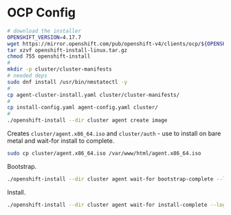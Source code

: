 # OCP Config

```bash
# download the installer
OPENSHIFT_VERSION=4.17.7
wget https://mirror.openshift.com/pub/openshift-v4/clients/ocp/${OPENSHIFT_VERSION}/openshift-install-linux.tar.gz
tar xzvf openshift-install-linux.tar.gz
chmod 755 openshift-install
#
mkdir -p cluster/cluster-manifests
# needed deps
sudo dnf install /usr/bin/nmstatectl -y
#
cp agent-cluster-install.yaml cluster/cluster-manifests/
#
cp install-config.yaml agent-config.yaml cluster/
#
./openshift-install --dir cluster agent create image
```

Creates `cluster/agent.x86_64.iso` and `cluster/auth` - use to install on bare metal and wait-for install to complete.

```bash
sudo cp cluster/agent.x86_64.iso /var/www/html/agent.x86_64.iso
```

Bootstrap.

```bash
./openshift-install --dir cluster agent wait-for bootstrap-complete --log-level=debug
```

Install.

```bash
./openshift-install --dir cluster agent wait-for install-complete --log-level=debug
```